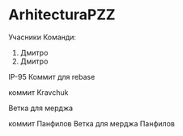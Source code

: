 # ArhitecturaPZZ

Учасники Команди:
1. Дмитро
2. Дмитро

IP-95
Коммит для rebase


коммит Kravchuk 


Ветка для мерджа

коммит Панфилов
Ветка для мерджа Панфилов
